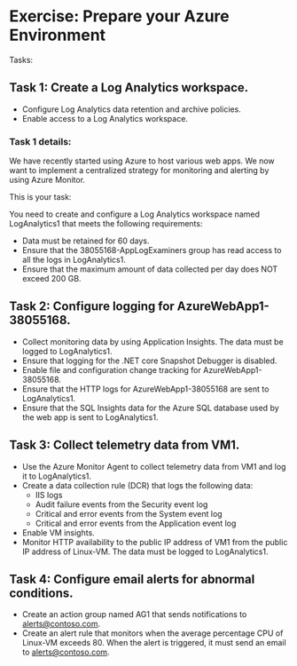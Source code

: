 # Exercise: Prepare your Azure Environment

Tasks:

## Task 1: Create a Log Analytics workspace.

- Configure Log Analytics data retention and archive policies.
- Enable access to a Log Analytics workspace.

### Task 1 details:

We have recently started using Azure to host various web apps. We now want to implement a centralized strategy for monitoring and alerting by using Azure Monitor.

This is your task:

You need to create and configure a Log Analytics workspace named LogAnalytics1 that meets the following requirements:

- Data must be retained for 60 days.
- Ensure that the 38055168-AppLogExaminers group has read access to all the logs in LogAnalytics1.
- Ensure that the maximum amount of data collected per day does NOT exceed 200 GB.

## Task 2: Configure logging for AzureWebApp1-38055168.

- Collect monitoring data by using Application Insights. The data must be logged to LogAnalytics1.
- Ensure that logging for the .NET core Snapshot Debugger is disabled.
- Enable file and configuration change tracking for AzureWebApp1-38055168.
- Ensure that the HTTP logs for AzureWebApp1-38055168 are sent to LogAnalytics1.
- Ensure that the SQL Insights data for the Azure SQL database used by the web app is sent to LogAnalytics1.

## Task 3: Collect telemetry data from VM1.

- Use the Azure Monitor Agent to collect telemetry data from VM1 and log it to LogAnalytics1.
- Create a data collection rule (DCR) that logs the following data:
    - IIS logs
    - Audit failure events from the Security event log
    - Critical and error events from the System event log
    - Critical and error events from the Application event log
- Enable VM insights.
- Monitor HTTP availability to the public IP address of VM1 from the public IP address of Linux-VM. The data must be logged to LogAnalytics1.

## Task 4: Configure email alerts for abnormal conditions.

- Create an action group named AG1 that sends notifications to alerts@contoso.com.
- Create an alert rule that monitors when the average percentage CPU of Linux-VM exceeds 80. When the alert is triggered, it must send an email to alerts@contoso.com.
